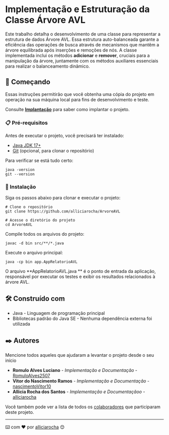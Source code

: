 # Implementação e Estruturação da Classe Árvore AVL
Este trabalho detalha o desenvolvimento de uma classe para representar a estrutura de dados Árvore AVL. Essa estrutura auto-balanceada garante a eficiência das operações de busca através de mecanismos que mantêm a árvore equilibrada após inserções e remoções de nós. A classe implementada inclui os métodos **adicionar** e **remover**, cruciais para a manipulação da árvore, juntamente com os métodos auxiliares essenciais para realizar o balanceamento dinâmico.

## 🚀 Começando

Essas instruções permitirão que você obtenha uma cópia do projeto em operação na sua máquina local para fins de desenvolvimento e teste.

Consulte **[Implantação](#-implanta%C3%A7%C3%A3o)** para saber como implantar o projeto.

### 📋 Pré-requisitos

Antes de executar o projeto, você precisará ter instalado:
* [Java JDK 17+](https://www.oracle.com/java/technologies/javase/jdk17-archive-downloads.html) 
* [Git](https://git-scm.com/) (opcional, para clonar o repositório)

Para verificar se está tudo certo:

```
java -version
git --version
```

### 🔧 Instalação

Siga os passos abaixo para clonar e executar o projeto:

```
# Clone o repositório
git clone https://github.com/alliciarocha/ArvoreAVL

# Acesse o diretório do projeto
cd ArvoreAVL
```

Compile todos os arquivos do projeto:

```
javac -d bin src/**/*.java
```

Execute o arquivo principal:

```
java -cp bin app.AppRelatorioAVL
```

O arquivo **AppRelatorioAVL.java ** é o ponto de entrada da aplicação, responsável por executar os testes e exibir os resultados relacionados à árvore AVL.

## 🛠️ Construído com

* Java - Linguagem de programação principal
* Bibliotecas padrão do Java SE - Nenhuma dependência externa foi utilizada

## ✒️ Autores

Mencione todos aqueles que ajudaram a levantar o projeto desde o seu início

* **Romulo Alves Luciano** - *Implementação e Documentação* - [RomuloAlves2507](https://github.com/RomuloAlves2507)
* **Vitor do Nascimento Ramos** - *Implementação e Documentação* - [nascimentoVitor10](https://github.com/nascimentoVitor10)
* **Allicia Rocha dos Santos** - *Implementação e Documentaçãoo* - [alliciarocha](https://github.com/alliciarocha)

Você também pode ver a lista de todos os [colaboradores](https://github.com/usuario/projeto/colaboradores) que participaram deste projeto.

---
⌨️ com ❤️ por [alliciarocha](https://github.com/alliciarocha) 😊
